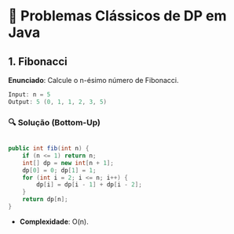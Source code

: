 # 🎯 Problemas Clássicos de DP em Java

## 1. Fibonacci
**Enunciado**:
Calcule o n-ésimo número de Fibonacci.

```java
Input: n = 5
Output: 5 (0, 1, 1, 2, 3, 5)
```

### 🔍 Solução (Bottom-Up)

```java

public int fib(int n) {
    if (n <= 1) return n;
    int[] dp = new int[n + 1];
    dp[0] = 0; dp[1] = 1;
    for (int i = 2; i <= n; i++) {
        dp[i] = dp[i - 1] + dp[i - 2];
    }
    return dp[n];
}
```
-   **Complexidade**: O(n).